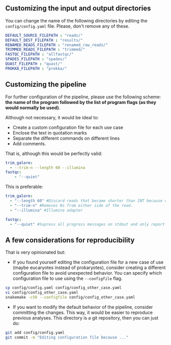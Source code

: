 ## Customizing the input and output directories

You can change the name of the following directories by editing the `config/config.yaml` file. Please, don't remove any of these.

```YAML
DEFAULT_SOURCE_FILEPATH : "reads/"
DEFAULT_DEST_FILEPATH : "results/"
RENAMED_READS_FILEPATH : "renamed_raw_reads/"
TRIMMED_READS_FILEPATH : "trimmed/"
FASTQC_FILEPATH : "allfastqc/"
SPADES_FILEPATH : "spades/"
QUAST_FILEPATH : "quast/"
PROKKA_FILEPATH : "prokka/"
```

## Customizing the pipeline

For further configuration of the pipeline, please use the following scheme: **the name of the program followed by the list of program flags (as they would normally be used)**.

Although not necessary, it would be ideal to:

- Create a custom configuration file for each use case
- Enclose the text in quotation marks
- Separate the different commands on different lines
- Add comments.

That is, although this would be perfectly valid:

```YAML
trim_galore:
  - --trim-n --length 60 --illumina
fastqc:
    - "--quiet"
```

This is preferable:

```YAML
trim_galore:
  - "--length 60" #Discard reads that became shorter than INT because of either quality or adapter trimming
  - "--trim-n" #Removes Ns from either side of the read.
  - "--illumina" #Illumina adapter

fastqc:
  - "--quiet" #Supress all progress messages on stdout and only report errors.
```

## A few considerations for reproducibility

That is very opinionated but:

- If you found yourself editing the configuration file for a new case of use (maybe eucaryotes instead of prokaryotes), consider creating a different configuration file to avoid unexpected behavior. You can specify which configuration file to use using the `--configfile` flag.

```bash
cp config/config.yaml config/config_other_case.yaml
vi config/config_other_case.yaml
snakemake -c50 --configfile config/config_other_case.yaml
```

- If you want to modify the default behavior of the pipeline, consider committing the changes. This way, it would be easier to reproduce previous analyses. This directory is a git repository, then you can just do:

```bash
git add config/config.yaml
git commit -m "Editing configuration file because ..."
```

